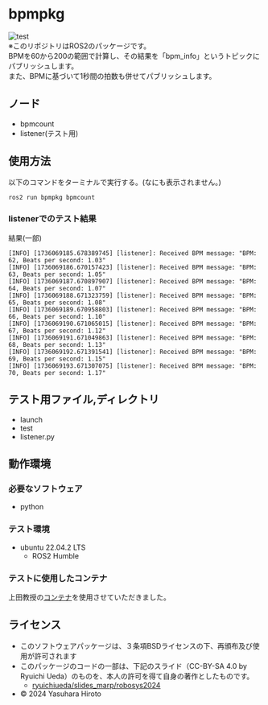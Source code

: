 # bpmpkg
![test](https://github.com/kurese-ru/bpmpkg/actions/workflows/test.yml/badge.svg)  
※このリポジトリはROS2のパッケージです。  
BPMを60から200の範囲で計算し、その結果を「bpm_info」というトピックにパブリッシュします。  
また、BPMに基づいて1秒間の拍数も併せてパブリッシュします。  

## ノード
- bpmcount
- listener(テスト用)

## 使用方法
以下のコマンドをターミナルで実行する。(なにも表示されません。)  
```
ros2 run bpmpkg bpmcount
```

### listenerでのテスト結果
結果(一部)  
```
[INFO] [1736069185.678389745] [listener]: Received BPM message: "BPM: 62, Beats per second: 1.03"
[INFO] [1736069186.670157423] [listener]: Received BPM message: "BPM: 63, Beats per second: 1.05"
[INFO] [1736069187.670897907] [listener]: Received BPM message: "BPM: 64, Beats per second: 1.07"
[INFO] [1736069188.671323759] [listener]: Received BPM message: "BPM: 65, Beats per second: 1.08"
[INFO] [1736069189.670958803] [listener]: Received BPM message: "BPM: 66, Beats per second: 1.10"
[INFO] [1736069190.671065015] [listener]: Received BPM message: "BPM: 67, Beats per second: 1.12"
[INFO] [1736069191.671049863] [listener]: Received BPM message: "BPM: 68, Beats per second: 1.13"
[INFO] [1736069192.671391541] [listener]: Received BPM message: "BPM: 69, Beats per second: 1.15"
[INFO] [1736069193.671307075] [listener]: Received BPM message: "BPM: 70, Beats per second: 1.17"
```
## テスト用ファイル,ディレクトリ
- launch  
- test  
- listener.py

## 動作環境
### 必要なソフトウェア
- python

### テスト環境
- ubuntu 22.04.2 LTS
  - ROS2 Humble

### テストに使用したコンテナ  
上田教授の[コンテナ](https://hub.docker.com/repository/docker/ryuichiueda/ubuntu22.04-ros2)を使用させていただきました。

## ライセンス
- このソフトウェアパッケージは、３条項BSDライセンスの下、再頒布及び使用が許可されます
- このパッケージのコードの一部は、下記のスライド（CC-BY-SA 4.0 by Ryuichi Ueda）のものを、本人の許可を得て自身の著作としたものです。
  - [ryuichiueda/slides_marp/robosys2024](https://github.com/ryuichiueda/slides_marp/tree/master/robosys2024)
- © 2024 Yasuhara Hiroto
